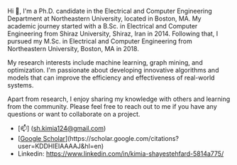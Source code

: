 Hi 👋, I'm a Ph.D. candidate in the Electrical and Computer Engineering Department at Northeastern University, located in Boston, MA. My academic journey started with a B.Sc. in Electrical and Computer Engineering from Shiraz University, Shiraz, Iran in 2014. Following that, I pursued my M.Sc. in Electrical and Computer Engineering from Northeastern University, Boston, MA in 2018.

My research interests include machine learning, graph mining, and optimization. I'm passionate about developing innovative algorithms and models that can improve the efficiency and effectiveness of real-world systems.

Apart from research, I enjoy sharing my knowledge with others and learning from the community. Please feel free to reach out to me if you have any questions or want to collaborate on a project.


- [📫] (sh.kimia124@gmail.com)
- [[Google Scholar]([https://github.com/shayestehfard/shayestehfard/blob/main/LinkedIn_logo_initials.png]](https://github.com/shayestehfard/shayestehfard/blob/main/google-scholar4372.jpg))](https://scholar.google.com/citations?user=KDDHIEIAAAAJ&hl=en)
- Linkedin: https://www.linkedin.com/in/kimia-shayestehfard-5814a775/




